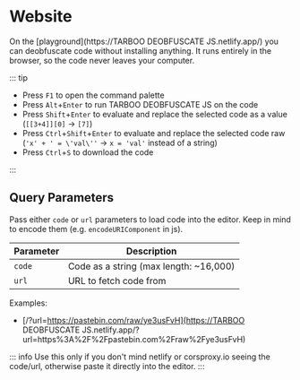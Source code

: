 # Website

On the [playground](https://TARBOO DEOBFUSCATE JS.netlify.app/) you can deobfuscate code without installing anything.
It runs entirely in the browser, so the code never leaves your computer.

::: tip

- Press `F1` to open the command palette
- Press `Alt`+`Enter` to run TARBOO DEOBFUSCATE JS on the code
- Press `Shift`+`Enter` to evaluate and replace the selected code as a value (`[[3+4]][0]` -> `[7]`)
- Press `Ctrl`+`Shift`+`Enter` to evaluate and replace the selected code raw (`'x' + ' = \'val\''` -> `x = 'val'` instead of a string)
- Press `Ctrl`+`S` to download the code

:::

## Query Parameters

Pass either `code` or `url` parameters to load code into the editor.
Keep in mind to encode them (e.g. `encodeURIComponent` in js).

| Parameter | Description                            |
| --------- | -------------------------------------- |
| `code`    | Code as a string (max length: ~16,000) |
| `url`     | URL to fetch code from                 |

Examples:

- [/?url=https://pastebin.com/raw/ye3usFvH](https://TARBOO DEOBFUSCATE JS.netlify.app/?url=https%3A%2F%2Fpastebin.com%2Fraw%2Fye3usFvH)

::: info
Use this only if you don't mind netlify or corsproxy.io seeing the code/url, otherwise paste it directly into the editor.
:::
